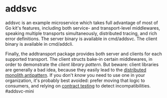 # addsvc

addsvc is an example microservice which takes full advantage of most of Go
kit's features, including both service- and transport-level middlewares,
speaking multiple transports simultaneously, distributed tracing, and rich
error definitions. The server binary is available in cmd/addsvc. The client
binary is available in cmd/addcli.

Finally, the addtransport package provides both server and clients for each
supported transport. The client structs bake-in certain middlewares, in order to
demonstrate the _client library pattern_. But beware: client libraries are
generally a bad idea, because they easily lead to the
 [distributed monolith antipattern](https://www.microservices.com/talks/dont-build-a-distributed-monolith/).
If you don't _know_ you need to use one in your organization, it's probably best
avoided: prefer moving that logic to consumers, and relying on 
 [contract testing](https://docs.pact.io/best_practices/contract_tests_not_functional_tests.html)
to detect incompatibilities.
#addsvc-mini

